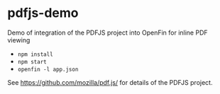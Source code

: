 # pdfjs-demo
Demo of integration of the PDFJS project into OpenFin for inline PDF viewing

- `npm install`
- `npm start`
- `openfin -l app.json`

See https://github.com/mozilla/pdf.js/ for details of the PDFJS project.
